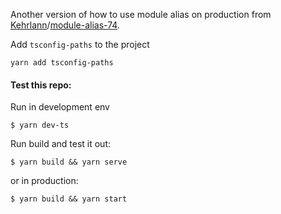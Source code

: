 Another version of how to use module alias on production from [Kehrlann](https://github.com/Kehrlann)/[module-alias-74](https://github.com/Kehrlann/module-alias-74/blob/master/prod-paths.js).

Add `tsconfig-paths` to the project
```
yarn add tsconfig-paths
```

#### Test this repo:
Run in development env
```
$ yarn dev-ts
```

Run build and test it out:
```
$ yarn build && yarn serve
```

or in production:
```
$ yarn build && yarn start
```
